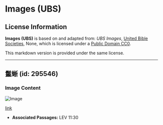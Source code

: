 # Images (UBS)

## License Information

**Images (UBS)** is based on and adapted from: _UBS Images_, [United Bible Societies](https://unitedbiblesocieties.org/), None, which is licensed under a [Public Domain CC0](https://creativecommons.org/public-domain/cc0/).

This markdown version is provided under the same license.



--------------------------------

## 鬣蜥 (id: 295546)

### Image Content

![Image](https://cdn.aquifer.bible/aquifer-content/resources/Media/WEB-0314_iguana.jpg)

[link](https://cdn.aquifer.bible/aquifer-content/resources/Media/WEB-0314_iguana.jpg)

* **Associated Passages:** LEV 11:30

